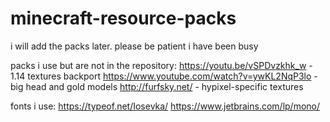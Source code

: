 # minecraft-resource-packs
i will add the packs later. please be patient i have been busy

packs i use but are not in the repository:
https://youtu.be/vSPDvzkhk_w - 1.14 textures backport
https://www.youtube.com/watch?v=ywKL2NqP3lo - big head and gold models
http://furfsky.net/ - hypixel-specific textures

fonts i use:
https://typeof.net/Iosevka/
https://www.jetbrains.com/lp/mono/

